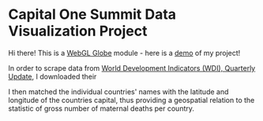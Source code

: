 # Capital One Summit Data Visualization Project


Hi there! This is a [WebGL Globe](https://github.com/dataarts/webgl-globe) module - here is a [demo](http://karabeara.github.io) of my project!

In order to scrape data from [World Development Indicators (WDI), Quarterly Update](http://data.worldbank.org/data-catalog/world-development-indicators), I downloaded their

I then matched the individual countries' names with the latitude and longitude of the countries capital, thus providing a geospatial relation to the statistic of gross number of maternal deaths per country. 


